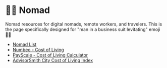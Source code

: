 # 🕴🏻 Nomad

Nomad resources for digital nomads, remote workers, and travelers. This is the page specifically designed for "man in a business suit levitating" emoji 🕴🏻

- [Nomad List](https://nomadlist.com/)
- [Numbeo - Cost of Living](https://www.numbeo.com/cost-of-living/)
- [PayScale - Cost of Living Calculator](https://www.payscale.com/cost-of-living-calculator)
- [AdvisorSmith City Cost of Living Index](https://advisorsmith.com/data/coli/)
